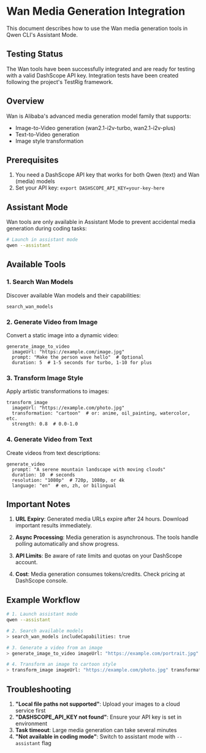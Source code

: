 # Wan Media Generation Integration

This document describes how to use the Wan media generation tools in Qwen CLI's Assistant Mode.

## Testing Status

The Wan tools have been successfully integrated and are ready for testing with a valid DashScope API key. Integration tests have been created following the project's TestRig framework.

## Overview

Wan is Alibaba's advanced media generation model family that supports:
- Image-to-Video generation (wan2.1-i2v-turbo, wan2.1-i2v-plus)
- Text-to-Video generation
- Image style transformation

## Prerequisites

1. You need a DashScope API key that works for both Qwen (text) and Wan (media) models
2. Set your API key: `export DASHSCOPE_API_KEY=your-key-here`

## Assistant Mode

Wan tools are only available in Assistant Mode to prevent accidental media generation during coding tasks:

```bash
# Launch in assistant mode
qwen --assistant
```

## Available Tools

### 1. Search Wan Models
Discover available Wan models and their capabilities:

```
search_wan_models
```

### 2. Generate Video from Image
Convert a static image into a dynamic video:

```
generate_image_to_video
  imageUrl: "https://example.com/image.jpg"
  prompt: "Make the person wave hello"  # Optional
  duration: 5  # 1-5 seconds for turbo, 1-10 for plus
```

### 3. Transform Image Style
Apply artistic transformations to images:

```
transform_image
  imageUrl: "https://example.com/photo.jpg"
  transformation: "cartoon"  # or: anime, oil_painting, watercolor, etc.
  strength: 0.8  # 0.0-1.0
```

### 4. Generate Video from Text
Create videos from text descriptions:

```
generate_video
  prompt: "A serene mountain landscape with moving clouds"
  duration: 10  # seconds
  resolution: "1080p"  # 720p, 1080p, or 4k
  language: "en"  # en, zh, or bilingual
```

## Important Notes

1. **URL Expiry**: Generated media URLs expire after 24 hours. Download important results immediately.

2. **Async Processing**: Media generation is asynchronous. The tools handle polling automatically and show progress.

3. **API Limits**: Be aware of rate limits and quotas on your DashScope account.

4. **Cost**: Media generation consumes tokens/credits. Check pricing at DashScope console.

## Example Workflow

```bash
# 1. Launch assistant mode
qwen --assistant

# 2. Search available models
> search_wan_models includeCapabilities: true

# 3. Generate a video from an image
> generate_image_to_video imageUrl: "https://example.com/portrait.jpg" prompt: "make the person smile and nod" duration: 5

# 4. Transform an image to cartoon style
> transform_image imageUrl: "https://example.com/photo.jpg" transformation: "cartoon"
```

## Troubleshooting

1. **"Local file paths not supported"**: Upload your images to a cloud service first
2. **"DASHSCOPE_API_KEY not found"**: Ensure your API key is set in environment
3. **Task timeout**: Large media generation can take several minutes
4. **"Not available in coding mode"**: Switch to assistant mode with `--assistant` flag
